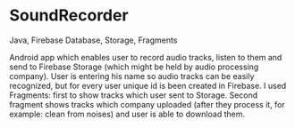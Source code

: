 # SoundRecorder
Java, Firebase Database, Storage, Fragments

Android app which enables user to record audio tracks, listen to them and send to Firebase Storage (which might be held by audio processing company). User is entering his name so audio tracks can be easily recognized, but for every user unique id is been created in Firebase. I used Fragments: first to show tracks which user sent to Storage. Second fragment shows tracks which company uploaded (after they process it, for example: clean from noises) and user is able to download them.
